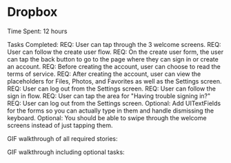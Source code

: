 # Dropbox

Time Spent: 12 hours

Tasks Completed: 
REQ: User can tap through the 3 welcome screens.
REQ: User can follow the create user flow.
REQ: On the create user form, the user can tap the back button to go to the page where they can sign in or create an account.
REQ: Before creating the account, user can choose to read the terms of service.
REQ: After creating the account, user can view the placeholders for Files, Photos, and Favorites as well as the Settings screen.
REQ: User can log out from the Settings screen.
REQ: User can follow the sign in flow.
REQ: User can tap the area for "Having trouble signing in?"
REQ: User can log out from the Settings screen.
Optional: Add UITextFields for the forms so you can actually type in them and handle dismissing the keyboard.
Optional: You should be able to swipe through the welcome screens instead of just tapping them.

GIF walkthrough of all required stories:


GIF walkthrough including optional tasks:
